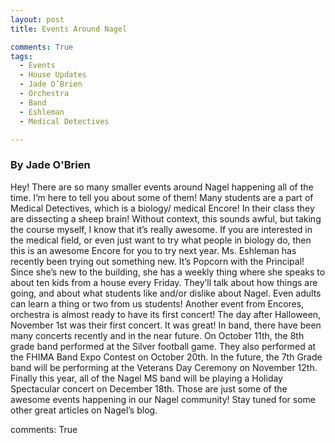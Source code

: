 ```yaml
---
layout: post
title: Events Around Nagel

comments: True
tags:
  - Events
  - House Updates
  - Jade O’Brien
  - Orchestra
  - Band
  - Eshleman
  - Medical Detectives

---
```


### By Jade O'Brien

Hey! There are so many smaller events around Nagel happening all of the time. I’m here to tell you about some of them! 
	Many students are a part of Medical Detectives, which is a biology/ medical Encore! In their class they are dissecting a sheep brain! Without context, this sounds awful, but taking the course myself, I know that it’s really awesome. If you are interested in the medical field, or even just want to try what people in biology do, then this is an awesome Encore for you to try next year.
	Ms. Eshleman has recently been trying out something new. It’s Popcorn with the Principal! Since she’s new to the building, she has a weekly thing where she speaks to about ten kids from a house every Friday. They’ll talk about how things are going, and about what students like and/or dislike about Nagel. Even adults can learn a thing or two from us students!
	Another event from Encores, orchestra is almost ready to have its first concert! The day after Halloween, November 1st was their first concert. It was great!
	In band, there have been many concerts recently and in the near future. On October 11th, the 8th grade band performed at the Silver football game. They also performed at the FHIMA Band Expo Contest on October 20th. In the future, the 7th Grade band will be performing at the Veterans Day Ceremony on November 12th. Finally this year, all of the Nagel MS band will be playing a Holiday Spectacular concert on December 18th.
	Those are just some of the awesome events happening in our Nagel community! Stay tuned for some other great articles on Nagel’s blog.

comments: True

